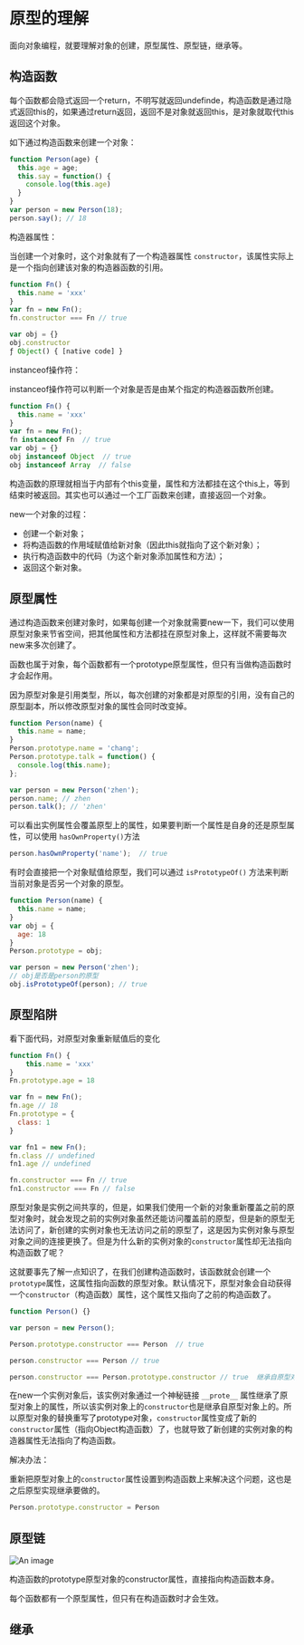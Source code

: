 # 原型的理解

面向对象编程，就要理解对象的创建，原型属性、原型链，继承等。
## 构造函数

每个函数都会隐式返回一个return，不明写就返回undefinde，构造函数是通过隐式返回this的，如果通过return返回，返回不是对象就返回this，是对象就取代this返回这个对象。

如下通过构造函数来创建一个对象：
```js
function Person(age) {
  this.age = age;
  this.say = function() {
    console.log(this.age)
  }
}
var person = new Person(18);
person.say(); // 18
```

构造器属性：

当创建一个对象时，这个对象就有了一个构造器属性 `constructor`，该属性实际上是一个指向创建该对象的构造器函数的引用。

```js
function Fn() {
  this.name = 'xxx'
}
var fn = new Fn();
fn.constructor === Fn // true

var obj = {}
obj.constructor
ƒ Object() { [native code] }
```
instanceof操作符：

instanceof操作符可以判断一个对象是否是由某个指定的构造器函数所创建。

```js
function Fn() {
  this.name = 'xxx'
}
var fn = new Fn();
fn instanceof Fn  // true
var obj = {}
obj instanceof Object  // true
obj instanceof Array  // false
```

构造函数的原理就相当于内部有个this变量，属性和方法都挂在这个this上，等到结束时被返回。其实也可以通过一个工厂函数来创建，直接返回一个对象。

new一个对象的过程：

* 创建一个新对象；
* 将构造函数的作用域赋值给新对象（因此this就指向了这个新对象）；
* 执行构造函数中的代码（为这个新对象添加属性和方法）；
* 返回这个新对象。

## 原型属性

通过构造函数来创建对象时，如果每创建一个对象就需要new一下，我们可以使用原型对象来节省空间，把其他属性和方法都挂在原型对象上，这样就不需要每次new来多次创建了。

函数也属于对象，每个函数都有一个prototype原型属性，但只有当做构造函数时才会起作用。

因为原型对象是引用类型，所以，每次创建的对象都是对原型的引用，没有自己的原型副本，所以修改原型对象的属性会同时改变掉。

```js
function Person(name) {
  this.name = name;
}
Person.prototype.name = 'chang';
Person.prototype.talk = function() {
  console.log(this.name);
};

var person = new Person('zhen');
person.name; // zhen
person.talk(); // 'zhen'
```
可以看出实例属性会覆盖原型上的属性，如果要判断一个属性是自身的还是原型属性，可以使用 `hasOwnProperty()`方法

```js
person.hasOwnProperty('name');  // true
```

有时会直接把一个对象赋值给原型，我们可以通过 `isPrototypeOf()` 方法来判断当前对象是否另一个对象的原型。
```js
function Person(name) {
  this.name = name;
}
var obj = {
  age: 18
}
Person.prototype = obj;

var person = new Person('zhen');
// obj是否是person的原型
obj.isPrototypeOf(person); // true
```
## 原型陷阱

看下面代码，对原型对象重新赋值后的变化

```js
function Fn() {
    this.name = 'xxx'
}
Fn.prototype.age = 18

var fn = new Fn();
fn.age // 18
Fn.prototype = {
  class: 1
}

var fn1 = new Fn();
fn.class // undefined 
fn1.age // undefined

fn.constructor === Fn // true
fn1.constructor === Fn // false
```
原型对象是实例之间共享的，但是，如果我们使用一个新的对象重新覆盖之前的原型对象时，就会发现之前的实例对象虽然还能访问覆盖前的原型，但是新的原型无法访问了，新创建的实例对象也无法访问之前的原型了，这是因为实例对象与原型对象之间的连接更换了。但是为什么新的实例对象的`constructor`属性却无法指向构造函数了呢？

这就要事先了解一点知识了，在我们创建构造函数时，该函数就会创建一个`prototype`属性，这属性指向函数的原型对象。默认情况下，原型对象会自动获得一个`constructor`（构造函数）属性，这个属性又指向了之前的构造函数了。

```js
function Person() {}

var person = new Person();

Person.prototype.constructor === Person  // true

person.constructor === Person // true

person.constructor === Person.prototype.constructor // true  继承自原型对象上
```
在new一个实例对象后，该实例对象通过一个神秘链接 `__prote__` 属性继承了原型对象上的属性，所以该实例对象上的`constructor`也是继承自原型对象上的。所以原型对象的替换重写了prototype对象，`constructor`属性变成了新的`constructor`属性（指向Object构造函数）了，也就导致了新创建的实例对象的构造器属性无法指向了构造函数。

解决办法：

重新把原型对象上的`constructor`属性设置到构造函数上来解决这个问题，这也是之后原型实现继承要做的。

```js
Person.prototype.constructor = Person
```
## 原型链


![An image](/img/proto.png)

构造函数的prototype原型对象的constructor属性，直接指向构造函数本身。

每个函数都有一个原型属性，但只有在构造函数时才会生效。

## 继承